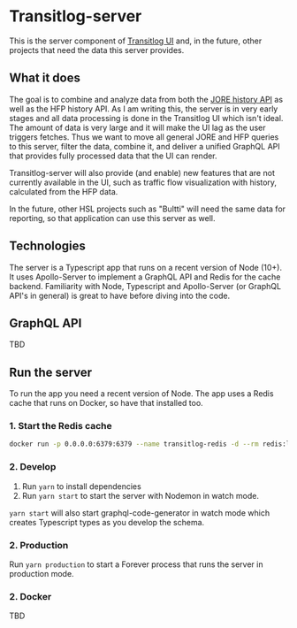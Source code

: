 # Transitlog-server

This is the server component of [Transitlog UI](https://github.com/HSLdevcom/transitlog-ui) and, in the future, other projects that need the data this server provides.

## What it does

The goal is to combine and analyze data from both the [JORE history API](https://github.com/HSLdevcom/jore-history-graphql) as well as the HFP history API. As I am writing this, the server is in very early stages and all data processing is done in the Transitlog UI which isn't ideal. The amount of data is very large and it will make the UI lag as the user triggers fetches. Thus we want to move all general JORE and HFP queries to this server, filter the data, combine it, and deliver a unified GraphQL API that provides fully processed data that the UI can render.

Transitlog-server will also provide (and enable) new features that are not currently available in the UI, such as traffic flow visualization with history, calculated from the HFP data.

In the future, other HSL projects such as "Bultti" will need the same data for reporting, so that application can use this server as well.

## Technologies

The server is a Typescript app that runs on a recent version of Node (10+). It uses Apollo-Server to implement a GraphQL API and Redis for the cache backend. Familiarity with Node, Typescript and Apollo-Server (or GraphQL API's in general) is great to have before diving into the code.

## GraphQL API

TBD

## Run the server

To run the app you need a recent version of Node. The app uses a Redis cache that runs on Docker, so have that installed too.

### 1. Start the Redis cache

```bash
docker run -p 0.0.0.0:6379:6379 --name transitlog-redis -d --rm redis:latest
```

### 2. Develop

1. Run `yarn` to install dependencies
2. Run `yarn start` to start the server with Nodemon in watch mode.

`yarn start` will also start graphql-code-generator in watch mode which creates Typescript types as you develop the schema.

### 2. Production

Run `yarn production` to start a Forever process that runs the server in production mode.

### 2. Docker

TBD
